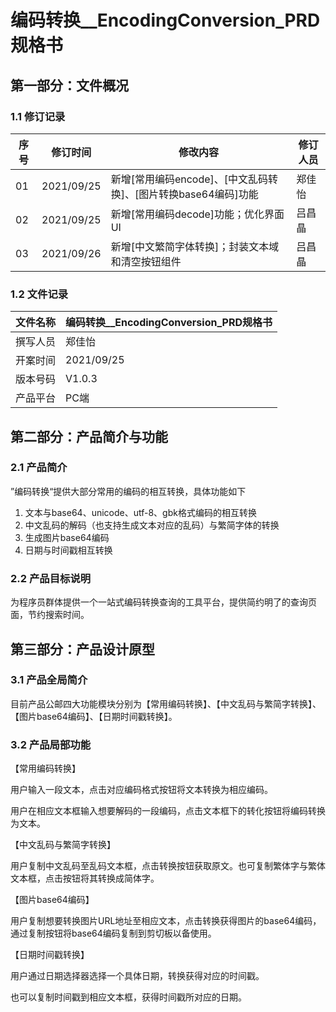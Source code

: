 # 编码转换__EncodingConversion_PRD规格书

## 第一部分：文件概况

### 1.1 修订记录

| 序号 | 修订时间   | 修改内容                                                     | 修订人员 |
| ---- | ---------- | ------------------------------------------------------------ | -------- |
| 01   | 2021/09/25 | 新增[常用编码encode]、[中文乱码转换]、[图片转换base64编码]功能 | 郑佳怡   |
| 02   | 2021/09/25 | 新增[常用编码decode]功能；优化界面UI                         | 吕昌晶   |
| 03   | 2021/09/26 | 新增[中文繁简字体转换]；封装文本域和清空按钮组件             | 吕昌晶   |

### 1.2 文件记录

| 文件名称 | 编码转换__EncodingConversion_PRD规格书 |
| -------- | -------------------------------------- |
| 撰写人员 | 郑佳怡                                 |
| 开案时间 | 2021/09/25                             |
| 版本号码 | V1.0.3                                 |
| 产品平台 | PC端                                   |

## 第二部分：产品简介与功能

### 2.1 产品简介

”编码转换“提供大部分常用的编码的相互转换，具体功能如下

1. 文本与base64、unicode、utf-8、gbk格式编码的相互转换
2. 中文乱码的解码（也支持生成文本对应的乱码）与繁简字体的转换
3. 生成图片base64编码
4. 日期与时间戳相互转换

### 2.2 产品目标说明

为程序员群体提供一个一站式编码转换查询的工具平台，提供简约明了的查询页面，节约搜索时间。

## 第三部分：产品设计原型

### 3.1 产品全局简介

目前产品公邮四大功能模块分别为【常用编码转换】、【中文乱码与繁简字转换】、【图片base64编码】、【日期时间戳转换】。

### 3.2 产品局部功能

【常用编码转换】

用户输入一段文本，点击对应编码格式按钮将文本转换为相应编码。

用户在相应文本框输入想要解码的一段编码，点击文本框下的转化按钮将编码转换为文本。

【中文乱码与繁简字转换】

用户复制中文乱码至乱码文本框，点击转换按钮获取原文。也可复制繁体字与繁体文本框，点击按钮将其转换成简体字。

【图片base64编码】

用户复制想要转换图片URL地址至相应文本，点击转换获得图片的base64编码，通过复制按钮将base64编码复制到剪切板以备使用。

【日期时间戳转换】

用户通过日期选择器选择一个具体日期，转换获得对应的时间戳。

也可以复制时间戳到相应文本框，获得时间戳所对应的日期。

